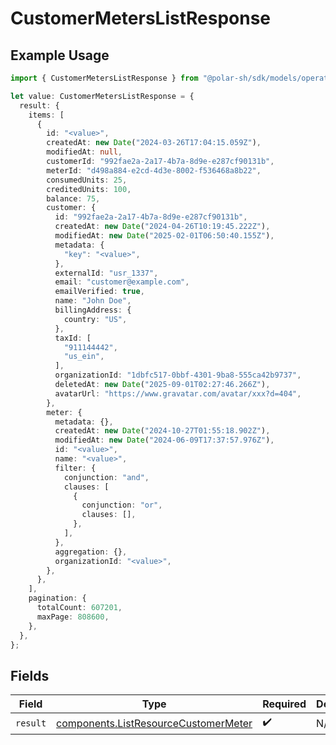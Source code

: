 # CustomerMetersListResponse

## Example Usage

```typescript
import { CustomerMetersListResponse } from "@polar-sh/sdk/models/operations/customermeterslist.js";

let value: CustomerMetersListResponse = {
  result: {
    items: [
      {
        id: "<value>",
        createdAt: new Date("2024-03-26T17:04:15.059Z"),
        modifiedAt: null,
        customerId: "992fae2a-2a17-4b7a-8d9e-e287cf90131b",
        meterId: "d498a884-e2cd-4d3e-8002-f536468a8b22",
        consumedUnits: 25,
        creditedUnits: 100,
        balance: 75,
        customer: {
          id: "992fae2a-2a17-4b7a-8d9e-e287cf90131b",
          createdAt: new Date("2024-04-26T10:19:45.222Z"),
          modifiedAt: new Date("2025-02-01T06:50:40.155Z"),
          metadata: {
            "key": "<value>",
          },
          externalId: "usr_1337",
          email: "customer@example.com",
          emailVerified: true,
          name: "John Doe",
          billingAddress: {
            country: "US",
          },
          taxId: [
            "911144442",
            "us_ein",
          ],
          organizationId: "1dbfc517-0bbf-4301-9ba8-555ca42b9737",
          deletedAt: new Date("2025-09-01T02:27:46.266Z"),
          avatarUrl: "https://www.gravatar.com/avatar/xxx?d=404",
        },
        meter: {
          metadata: {},
          createdAt: new Date("2024-10-27T01:55:18.902Z"),
          modifiedAt: new Date("2024-06-09T17:37:57.976Z"),
          id: "<value>",
          name: "<value>",
          filter: {
            conjunction: "and",
            clauses: [
              {
                conjunction: "or",
                clauses: [],
              },
            ],
          },
          aggregation: {},
          organizationId: "<value>",
        },
      },
    ],
    pagination: {
      totalCount: 607201,
      maxPage: 808600,
    },
  },
};
```

## Fields

| Field                                                                                        | Type                                                                                         | Required                                                                                     | Description                                                                                  |
| -------------------------------------------------------------------------------------------- | -------------------------------------------------------------------------------------------- | -------------------------------------------------------------------------------------------- | -------------------------------------------------------------------------------------------- |
| `result`                                                                                     | [components.ListResourceCustomerMeter](../../models/components/listresourcecustomermeter.md) | :heavy_check_mark:                                                                           | N/A                                                                                          |